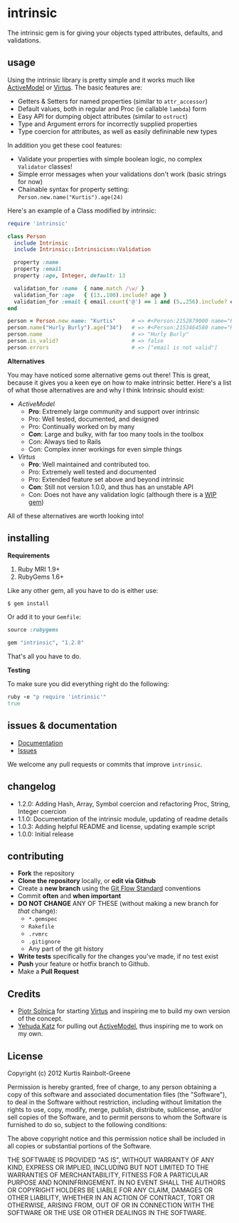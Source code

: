 intrinsic
=========

The intrinsic gem is for giving your objects typed attributes, defaults, and validations.


usage
-----

Using the intrinsic library is pretty simple and it works much like [ActiveModel](https://github.com/rails/rails/tree/master/activemodel) or [Virtus](https://github.com/solnic/virtus).
The basic features are:

  - Getters & Setters for named properties (similar to `attr_accessor`)
  - Default values, both in regular and Proc (ie callable `lambda`) form
  - Easy API for dumping object attributes (similar to `ostruct`)
  - Type and Argument errors for incorrectly supplied properties
  - Type coercion for attributes, as well as easily defininable new types


In addition you get these cool features:

  - Validate your properties with simple boolean logic, no complex `Validator` classes!
  - Simple error messages when your validations don't work (basic strings for now)
  - Chainable syntax for property setting: `Person.new.name("Kurtis").age(24)`


Here's an example of a Class modified by intrinsic:

``` ruby
require 'intrinsic'

class Person
  include Intrinsic
  include Intrinsic::Intrinsicism::Validation

  property :name
  property :email
  property :age, Integer, default: 13

  validation_for :name  { name.match /\w/ }
  validation_for :age   { (13..100).include? age }
  validation_for :email { email.count('@') == 1 and (5..256).include? email.length }
end

person = Person.new name: "Kurtis"     # => #<Person:2152879000 name="Kurtis", email=nil, age=13>
person.name("Hurly Burly").age("34")   # => #<Person:2153464580 name="Hurly Burly", age=34>
person.name                            # => "Hurly Burly"
person.is_valid?                       # => false
person.errors                          # => ["email is not valid"]
```


**Alternatives**

You may have noticed some alternative gems out there!
This is great, because it gives you a keen eye on how to make intrinsic better.
Here's a list of what those alternatives are and why I think Intrinsic should exist:

  * *ActiveModel*
      - **Pro**: Extremely large community and support over intrinsic
      - Pro: Well tested, documented, and designed
      - Pro: Continually worked on by many
      - **Con**: Large and bulky, with far too many tools in the toolbox
      - Con: Always tied to Rails
      - Con: Complex inner workings for even simple things
  * *Virtus*
      - **Pro**: Well maintained and contributed too.
      - Pro: Extremely well tested and documented
      - Pro: Extended feature set above and beyond intrinsic
      - **Con**: Still not version 1.0.0, and thus has an unstable API
      - Con: Does not have any validation logic (although there is a [WIP gem](https://github.com/emmanuel/aequitas))

All of these alternatives are worth looking into!


installing
----------

**Requirements**

1. Ruby MRI 1.9+
2. RubyGems 1.6+

Like any other gem, all you have to do is either use:

``` bash
$ gem install
```

Or add it to your `Gemfile`:

``` ruby
source :rubygems

gem "intrinsic", "1.2.0"
```

That's all you have to do.

**Testing**

To make sure you did everything right do the following:

``` ruby
ruby -e "p require 'intrinsic'"
true
```


issues & documentation
----------------------

* [Documentation](http://krainboltgreene.github.com/intrinsic/documentation)
* [Issues](https://github.com/krainboltgreene/intrinsic/issues)

We welcome any pull requests or commits that improve `intrinsic`.


changelog
---------

  - 1.2.0: Adding Hash, Array, Symbol coercion and refactoring Proc, String, Integer coercion
  - 1.1.0: Documentation of the intrinsic module, updating of readme details
  - 1.0.3: Adding helpful README and license, updating example script
  - 1.0.0: Initial release


contributing
------------

* **Fork** the repository
* **Clone the repository** locally, or **edit via Github**
* Create a **new branch** using the [Git Flow Standard](http://yakiloo.com/getting-started-git-flow/) conventions
* Commit **often** and **when important**
* **DO NOT CHANGE** ANY OF THESE (without making a new branch for *that* change):
  * `*.gemspec`
  * `Rakefile`
  * `.rvmrc`
  * `.gitignore`
  * Any part of the git history
* **Write tests** specifically for the changes you've made, if no test exist
* **Push** your feature or hotfix branch to Github.
* Make a **Pull Request**


Credits
-------

  - [Piotr Solnica](https://github.com/solnic) for starting [Virtus](https://github.com/solnic/virtus) and inspiring me to build my own version of the concept.
  - [Yehuda Katz](https://github.com/wycats) for pulling out [ActiveModel](https://github.com/rails/rails/tree/master/activemodel), thus inspiring me to work on my own.


License
-------

Copyright (c) 2012 Kurtis Rainbolt-Greene

Permission is hereby granted, free of charge, to any person obtaining
a copy of this software and associated documentation files (the
"Software"), to deal in the Software without restriction, including
without limitation the rights to use, copy, modify, merge, publish,
distribute, sublicense, and/or sell copies of the Software, and to
permit persons to whom the Software is furnished to do so, subject to
the following conditions:

The above copyright notice and this permission notice shall be
included in all copies or substantial portions of the Software.

THE SOFTWARE IS PROVIDED "AS IS", WITHOUT WARRANTY OF ANY KIND,
EXPRESS OR IMPLIED, INCLUDING BUT NOT LIMITED TO THE WARRANTIES OF
MERCHANTABILITY, FITNESS FOR A PARTICULAR PURPOSE AND
NONINFRINGEMENT. IN NO EVENT SHALL THE AUTHORS OR COPYRIGHT HOLDERS BE
LIABLE FOR ANY CLAIM, DAMAGES OR OTHER LIABILITY, WHETHER IN AN ACTION
OF CONTRACT, TORT OR OTHERWISE, ARISING FROM, OUT OF OR IN CONNECTION
WITH THE SOFTWARE OR THE USE OR OTHER DEALINGS IN THE SOFTWARE.
